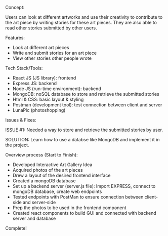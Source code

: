 Concept:

Users can look at different artworks and use their creativity to contribute to the art piece by writing stories for these art pieces. They are also able to read other stories submitted by other users.

Features: 

- Look at different art pieces
- Write and submit stories for an art piece
- View other stories other people wrote

Tech Stack/Tools:

- React JS (JS library): frontend
- Express JS: backend
- Node JS (run-time environment): backend
- MongoDB: noSQL database to store and retrieve the submitted stories
- Html & CSS: basic layout & styling
- Postman (development tool): test connection between client and server
- LunaPic (photoshopping)

Issues & Fixes:

ISSUE #1: Needed a way to store and retrieve the submitted stories by user.

SOLUTION: Learn how to use a databse like MongoDB and implement it in the project.

Overview process (Start to Finish):

- Developed Interactive Art Gallery Idea
- Acquired photos of the art pieces
- Drew a layout of the desired frontend interface
- Created a mongoDB database
- Set up a backend server (server.js file): Import EXPRESS, connect to mongoDB database, create web endpoints
- Tested endpoints with PostMan to ensure connection between client-side and server-side
- Prep the photos to be used in the frontend component
- Created react components to build GUI and connected with backend server and database


Complete!

